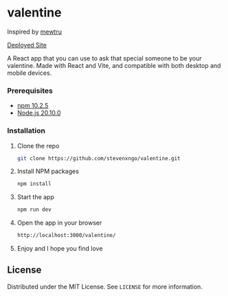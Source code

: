 # valentine

Inspired by [mewtru](https://www.tiktok.com/@mewtru)

[Deployed Site](https://stevenxngo.github.io/valentine/)

A React app that you can use to ask that special someone to be your valentine. Made with React and Vite, and compatible with both desktop and mobile devices.

### Prerequisites

- [npm 10.2.5](https://www.npmjs.com/)
- [Node.js 20.10.0](https://nodejs.org/en/)

### Installation

1. Clone the repo
   ```sh
   git clone https://github.com/stevenxngo/valentine.git
   ```
2. Install NPM packages
   ```sh
   npm install
   ```
3. Start the app
   ```sh
   npm run dev
   ```
4. Open the app in your browser
   ```sh
   http://localhost:3000/valentine/
   ```
5. Enjoy and I hope you find love

## License

Distributed under the MIT License. See `LICENSE` for more information.